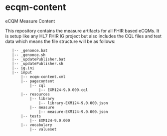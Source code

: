 # ecqm-content
eCQM Measure Content

This repository contains the measure artifacts for all FHIR based eCQMs. It is setup like any HL7 FHIR IG project but also includes the CQL files and test data which means the file structure will be as follows:

```
   |-- _genonce.bat
   |-- _genonce.sh
   |-- _updatePublisher.bat
   |-- _updatePublisher.sh
   |-- ig.ini
   |-- input
       |-- ecqm-content.xml
       |-- pagecontent
           |-- cql
               |-- EXM124-9.0.000.cql
       |-- resources
           |-- library
               |-- library-EXM124-9.0.000.json
           |-- measure
               |-- measure-EXM124-9.0.000.json
       |-- tests
           |-- EXM124-9.0.000
       |-- vocabulary
           |-- valueset
```

